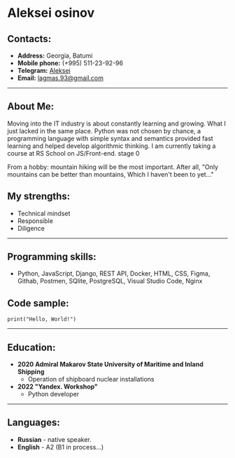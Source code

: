 # Aleksei osinov

## Contacts:
- **Address:** Georgia, Batumi
- **Mobile phone:** (+995) 511-23-92-96
- **Telegram:** [Aleksei](https://t.me/lagmas)
- **Email:** lagmas.93@gmail.com

---

## About Me:
Moving into the IT industry is about constantly learning and growing. What I just lacked in the same place.
Python was not chosen by chance, a programming language with simple syntax and semantics provided fast learning and helped develop algorithmic thinking.
I am currently taking a course at RS School on JS/Front-end. stage 0

From a hobby: mountain hiking will be the most important.
After all, "Only mountains can be better than mountains,
Which I haven't been to yet..."


## My strengths:
- Technical mindset
- Responsible
- Diligence




---

## Programming skills:
-  Python, JavaScript, Django, REST API, Docker, HTML, CSS, Figma, Githab, Postmen, SQlite, PostgreSQL, Visual Studio Code, Nginx



## Code sample:
```
print("Hello, World!")
```
---




## Education:
- **2020 Admiral Makarov State University of Maritime and Inland Shipping**
  + Operation of shipboard nuclear installations
- **2022 "Yandex. Workshop"**
  + Python developer


---
## Languages:
- **Russian** - native speaker.
- **English** - A2 (B1 in process…)